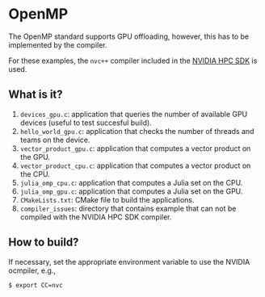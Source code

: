 # OpenMP

The OpenMP standard supports GPU offloading, however, this has
to be implemented by the compiler.

For these examples, the `nvc++` compiler included in the [NVIDIA
HPC SDK](https://developer.nvidia.com/hpc-sdk) is used.


## What is it?

1. `devices_gpu.c`: application that queries the number of available
   GPU devices (useful to test succesful build).
1. `hello_world_gpu.c`: application that checks the number of threads
   and teams on the device.
1. `vector_product_gpu.c`: application that computes a vector product
   on the GPU.
1. `vector_product_cpu.c`: application that computes a vector product
   on the CPU.
1. `julia_omp_cpu.c`: application that computes a Julia set on the CPU.
1. `julia_omp_gpu.c`: application that computes a Julia set on the GPU.
1. `CMakeLists.txt`: CMake file to build the applications.
1. `compiler_issues`: directory that contains example that can not be
   compiled with the NVIDIA HPC SDK compiler.


## How to build?

If necessary, set the appropriate environment variable to use the NVIDIA
ocmpiler, e.g.,
```bash
$ export CC=nvc
```
